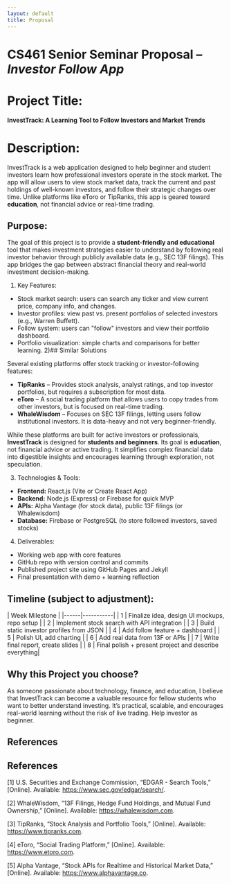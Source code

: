```yaml
---
layout: default
title: Proposal
---
```



# CS461 Senior Seminar Proposal – *Investor Follow App*

# Project Title:
**InvestTrack: A Learning Tool to Follow Investors and Market Trends**

# Description:
InvestTrack is a web application designed to help beginner and student investors learn how professional investors operate in the stock market. The app will allow users to view stock market data, track the current and past holdings of well-known investors, and follow their strategic changes over time. Unlike platforms like eToro or TipRanks, this app is geared toward **education**, not financial advice or real-time trading.

## Purpose:
The goal of this project is to provide a **student-friendly and educational** tool that makes investment strategies easier to understand by following real investor behavior through publicly available data (e.g., SEC 13F filings). This app bridges the gap between abstract financial theory and real-world investment decision-making.

1) Key Features:
-  Stock market search: users can search any ticker and view current price, company info, and changes.
-  Investor profiles: view past vs. present portfolios of selected investors (e.g., Warren Buffett).
-  Follow system: users can "follow" investors and view their portfolio dashboard.
-  Portfolio visualization: simple charts and comparisons for better learning.
2)## Similar Solutions

Several existing platforms offer stock tracking or investor-following features:

- **TipRanks** – Provides stock analysis, analyst ratings, and top investor portfolios, but requires a subscription for most data.
- **eToro** – A social trading platform that allows users to copy trades from other investors, but is focused on real-time trading.
- **WhaleWisdom** – Focuses on SEC 13F filings, letting users follow institutional investors. It is data-heavy and not very beginner-friendly.

While these platforms are built for active investors or professionals, **InvestTrack** is designed for **students and beginners**. Its goal is **education**, not financial advice or active trading. It simplifies complex financial data into digestible insights and encourages learning through exploration, not speculation.


3) Technologies & Tools:
- **Frontend:** React.js (Vite or Create React App)
- **Backend:** Node.js (Express) or Firebase for quick MVP
- **APIs:** Alpha Vantage (for stock data), public 13F filings (or Whalewisdom)
- **Database:** Firebase or PostgreSQL (to store followed investors, saved stocks)

4) Deliverables:
- Working web app with core features
- GitHub repo with version control and commits
- Published project site using GitHub Pages and Jekyll
- Final presentation with demo + learning reflection

## Timeline (subject to adjustment):
| Week  Milestone |
|------|-----------|
| 1    | Finalize idea, design UI mockups, repo setup |
| 2    | Implement stock search with API integration |
| 3    | Build static investor profiles from JSON |
| 4    | Add follow feature + dashboard |
| 5    | Polish UI, add charting |
| 6    | Add real data from 13F or APIs |
| 7    | Write final report, create slides |
| 8    | Final polish + present project and describe everything|

## Why this Project you choose?
As someone passionate about technology, finance, and education, I believe that InvestTrack can become a valuable resource for fellow students who want to better understand investing. It’s practical, scalable, and encourages real-world learning without the risk of live trading. Help investor as beginner.

## References

## References

[1] U.S. Securities and Exchange Commission, “EDGAR - Search Tools,” [Online]. Available: https://www.sec.gov/edgar/search/.

[2] WhaleWisdom, “13F Filings, Hedge Fund Holdings, and Mutual Fund Ownership,” [Online]. Available: https://whalewisdom.com.

[3] TipRanks, “Stock Analysis and Portfolio Tools,” [Online]. Available: https://www.tipranks.com.

[4] eToro, “Social Trading Platform,” [Online]. Available: https://www.etoro.com.

[5] Alpha Vantage, “Stock APIs for Realtime and Historical Market Data,” [Online]. Available: https://www.alphavantage.co. 


